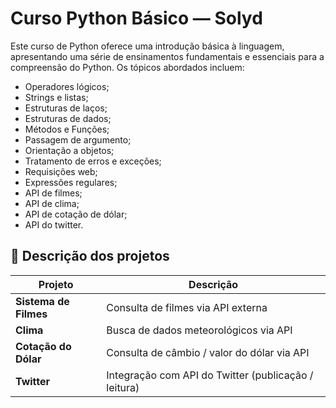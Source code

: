 # Curso Python Básico — Solyd

Este curso de Python oferece uma introdução básica à linguagem, apresentando uma série de ensinamentos fundamentais e essenciais para a compreensão do Python. Os tópicos abordados incluem:

- Operadores lógicos;
- Strings e listas;
- Estruturas de laços;
- Estruturas de dados;
- Métodos e Funções;
- Passagem de argumento;
- Orientação a objetos;
- Tratamento de erros e exceções;
- Requisições web;
- Expressões regulares;
- API de filmes;
- API de clima;
- API de cotação de dólar;
- API do twitter.

## 🧩 Descrição dos projetos

| Projeto           | Descrição                                       |
|-------------------|-------------------------------------------------|
| **Sistema de Filmes** | Consulta de filmes via API externa               |
| **Clima**             | Busca de dados meteorológicos via API            |
| **Cotação do Dólar**  | Consulta de câmbio / valor do dólar via API       |
| **Twitter**           | Integração com API do Twitter (publicação / leitura) |
